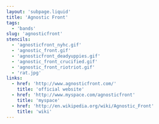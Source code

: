 ```yaml
---
layout: 'subpage.liquid'
title: 'Agnostic Front'
tags:
  - 'bands'
slug: 'agnosticfront'
stencils:
  - 'agnosticfront_nyhc.gif'
  - 'agnostic_front.gif'
  - 'agnosticfront_deadyuppies.gif'
  - 'agnostic_front_crucified.gif'
  - 'agnostic_front_riotriot.gif'
  - 'rat.jpg'
links:
  - href: 'http://www.agnosticfront.com/'
    title: 'official website'
  - href: 'http://www.myspace.com/agnosticfront'
    title: 'myspace'
  - href: 'http://en.wikipedia.org/wiki/Agnostic_Front'
    title: 'wiki'
---
```

